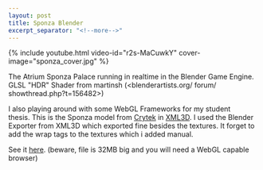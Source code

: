```yaml
---
layout: post
title: Sponza Blender
excerpt_separator: "<!--more-->"
---
```


{% include youtube.html video-id="r2s-MaCuwkY" cover-image="sponza_cover.jpg" %}

The Atrium Sponza Palace running in realtime in the Blender Game Engine. GLSL "HDR" Shader from martinsh (<blenderartists.org/ forum/ showthread.php?t=156482>)

I also playing around with some WebGL Frameworks for my student thesis.&nbsp;This is the Sponza model from&nbsp;[Crytek](http://www.crytek.com/cryengine/cryengine3/downloads)&nbsp;in&nbsp;[XML3D](http://www.xml3d.org/). I used the Blender Exporter from XML3D which exported fine besides the textures.&nbsp;It forget to add the wrap tags to the textures which i added manual.

See it&nbsp;[here](http://dl.dropbox.com/u/39448/opengl_prak/xml3d/sponza.xhtml). (beware, file is 32MB big and you will need a WebGL capable browser)&nbsp;